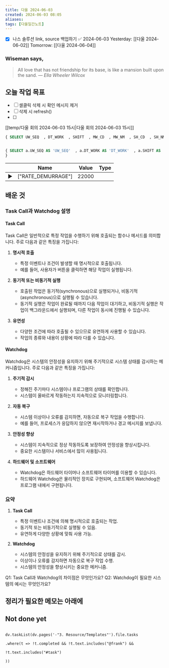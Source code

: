 ```yaml
---
title: 다울 2024-06-03
created: 2024-06-03 08:05
aliases: 
tags: [다울일간노트]
---
```

- [x] 나스 솔루션 link, source 백업하기 ✅ 2024-06-03
Yesterday: [[다울 2024-06-02]]
Tomorrow: [[다울 2024-06-04]]

### Wiseman says,
> All love that has not friendship for its base, is like a mansion built upon the sand.
> — <cite>Ella Wheeler Wilcox</cite>


## 오늘 작업 목표
- [ ] 셀클릭 삭제 시 확인 메시지 제거
- [ ] 삭제 시 refresh()
- [ ] 
[[temp/다울 회의 2024-06-03 15시|다울 회의 2024-06-03 15시]]


```sql
{ SELECT UW_SEQ  , DT_WORK  , SHIFT  , MW_CD  , MW_NM  , SH_CD  , SH_NM  , SH_YEAR  , SH_CHASU  , SH_HOLD  , BR_CD  , BR_NM  , UW_TON  , UL_CD  , UL_NM  , YARD  , DT_UW_START  , DT_UW_END  , UW_TIME  , MAKE_TYPE  , DECISION  , DW_SEQ  , DT_INSERT  , DT_UPDATE  , RT_NO  FROM TB_UNLOAD_ORDER2 uo  INNER JOIN TB_DOCK_ORDER2 do  ON uo.DW_SEQ = do.DW_SEQ  WHERE 1 = 1  AND uo.DECISION = 1  AND do.DECISION = 1  AND ( uo.DT_END >= 20240602  AND uo.DT_END <= 20240608 )  OR ( uo.DT_START >= 20240602   AND  uo.DT_START <= 20240608 ) }


{ SELECT a.UW_SEQ AS 'UW_SEQ'  , a.DT_WORK AS 'DT_WORK'  , a.SHIFT AS 'SHIFT'  , a.MW_CD AS 'MW_CD'  , a.MW_NM AS 'MW_NM'  , a.SH_CD AS 'SH_CD'  , a.SH_NM AS 'SH_NM'  , a.SH_YEAR AS 'SH_YEAR'  , a.SH_CHASU AS 'SH_CHASU'  , a.SH_HOLD AS 'SH_HOLD'  , a.BR_CD AS 'BR_CD'  , a.BR_NM AS 'BR_NM'  , a.UW_TON AS 'UW_TON'  , a.UL_CD AS 'UL_CD'  , a.UL_NM AS 'UL_NM'  , a.YARD AS 'YARD'  , a.DT_UW_START AS 'DT_UW_START'  , a.DT_UW_END AS 'DT_UW_END'  , a.UW_TIME AS 'UW_TIME'  , a.MAKE_TYPE AS 'MAKE_TYPE'  , a.VIEW AS 'VIEW'  , a.DW_SEQ AS 'DW_SEQ'  , a.DT_INSERT AS 'DT_INSERT'  , a.DT_UPDATE AS 'DT_UPDATE'  , a.RT_NO AS 'RT_NO'  FROM TB_UNLOAD_PLAN2 a  JOIN TB_DOCK_PLAN2 b  ON a.DW_SEQ = b.DW_SEQ  WHERE 1 = 1  AND a.VIEW = 1  AND b.VIEW = 1  AND ( a.DT_WORK BETWEEN b.DT_START AND b.DT_END  OR a.DT_WORK BETWEEN b.DT_START2 AND b.DT_END2 )  AND a.MW_CD = b.MW_CD 
}


```
||Name|Value|Type|
|---|---|---|---|
|▶|["RATE_DEMURRAGE"]|22000||
## 배운 것

### Task Call과 Watchdog 설명

#### Task Call
Task Call은 일반적으로 특정 작업을 수행하기 위해 호출되는 함수나 메서드를 의미합니다. 주로 다음과 같은 특징을 가집니다:

1. **명시적 호출**
   - 특정 이벤트나 조건이 발생할 때 명시적으로 호출됩니다.
   - 예를 들어, 사용자가 버튼을 클릭하면 해당 작업이 실행됩니다.

2. **동기적 또는 비동기적 실행**
   - 호출된 작업은 동기적(synchronous)으로 실행되거나, 비동기적(asynchronous)으로 실행될 수 있습니다.
   - 동기적 실행은 작업이 완료될 때까지 다음 작업이 대기하고, 비동기적 실행은 작업이 백그라운드에서 실행되며, 다른 작업이 동시에 진행될 수 있습니다.

3. **유연성**
   - 다양한 조건에 따라 호출될 수 있으므로 유연하게 사용할 수 있습니다.
   - 작업의 종류와 내용이 상황에 따라 다를 수 있습니다.

#### Watchdog
Watchdog은 시스템의 안정성을 유지하기 위해 주기적으로 시스템 상태를 감시하는 메커니즘입니다. 주로 다음과 같은 특징을 가집니다:

1. **주기적 감시**
   - 정해진 주기마다 시스템이나 프로그램의 상태를 확인합니다.
   - 시스템이 올바르게 작동하는지 지속적으로 모니터링합니다.

2. **자동 복구**
   - 시스템 이상이나 오류를 감지하면, 자동으로 복구 작업을 수행합니다.
   - 예를 들어, 프로세스가 응답하지 않으면 재시작하거나 경고 메시지를 보냅니다.

3. **안정성 향상**
   - 시스템이 지속적으로 정상 작동하도록 보장하여 안정성을 향상시킵니다.
   - 중요한 시스템이나 서비스에서 많이 사용됩니다.

4. **하드웨어 및 소프트웨어**
   - Watchdog은 하드웨어 타이머나 소프트웨어 타이머를 이용할 수 있습니다.
   - 하드웨어 Watchdog은 물리적인 장치로 구현되며, 소프트웨어 Watchdog은 프로그램 내에서 구현됩니다.

### 요약

1. **Task Call**
   - 특정 이벤트나 조건에 의해 명시적으로 호출되는 작업.
   - 동기적 또는 비동기적으로 실행될 수 있음.
   - 유연하게 다양한 상황에 맞춰 사용 가능.

2. **Watchdog**
   - 시스템의 안정성을 유지하기 위해 주기적으로 상태를 감시.
   - 이상이나 오류를 감지하면 자동으로 복구 작업 수행.
   - 시스템의 안정성을 향상시키는 중요한 메커니즘.

Q1: Task Call과 Watchdog의 차이점은 무엇인가요?
Q2: Watchdog이 필요한 시스템의 예시는 무엇인가요?



## 정리가 필요한 메모는 아래에

## Not done yet

```dataviewjs

dv.taskList(dv.pages('-"3. Resource/Templates"').file.tasks

.where(t => !t.completed && !t.text.includes("@frank") &&

!t.text.includes("#task")

))

```

